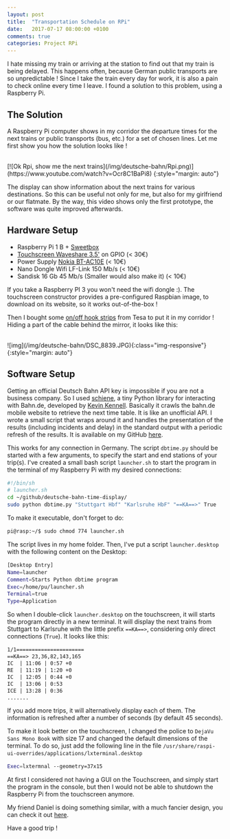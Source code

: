 ```yaml
---
layout: post
title:  "Transportation Schedule on RPi"
date:   2017-07-17 08:00:00 +0100
comments: true
categories: Project RPi
---
```


I hate missing my train or arriving at the station to find out that my train is being delayed. This happens often, because German public transports are so unpredictable ! Since I take the train every day for work, it is also a pain to check online every time I leave. I found a solution to this problem, using a Raspberry Pi. 

The Solution
------------

A Raspberry Pi computer shows in my corridor the departure times for the next trains or public transports (bus, etc.) for a set of chosen lines. Let me first show you how the solution looks like ! 

<br>
[![Ok Rpi, show me the next trains](/img/deutsche-bahn/Rpi.png)](https://www.youtube.com/watch?v=Ocr8C1BaPi8)
{:style="margin: auto"}
<br>

The display can show information about the next trains for various destinations. So this can be useful not only for me, but also for my girlfriend or our flatmate. By the way, this video shows only the first prototype, the software was quite improved afterwards. 

Hardware Setup
--------------

- Raspberry Pi 1 B + [Sweetbox][Sweetbox]
- [Touchscreen Waveshare 3.5'][screen] on GPIO (< 30€)
- Power Supply [Nokia BT-AC10E][nokia] (< 10€)
- Nano Dongle Wifi LF-Link 150 Mb/s (< 10€)
- Sandisk 16 Gb 45 Mb/s (Smaller would also make it) (< 10€)

If you take a Raspberry PI 3 you won't need the wifi dongle :). The touchscreen constructor provides a pre-configured Raspbian image, to download on its website, so it works out-of-the-box ! 

Then I bought some [on/off hook strips][tesa] from Tesa to put it in my corridor ! Hiding a part of the cable behind the mirror, it looks like this: 

<br>
![img](/img/deutsche-bahn/DSC_8839.JPG){:class="img-responsive"}
{:style="margin: auto"}
<br>


Software Setup
--------------

Getting an official Deutsch Bahn API key is impossible if you are not a business company. So I used [schiene][schiene], a tiny Python library for interacting with Bahn.de, developed by [Kevin Kennell][kennell]. Basically it crawls the bahn.de mobile website to retrieve the next time table. It is like an unofficial API. I wrote a small script that wraps around it and handles the presentation of the results (including incidents and delay) in the standard output with a periodic refresh of the results. It is available on my GitHub [here][dbtime]. 

This works for any connection in Germany. The script `dbtime.py` should be started with a few arguments, to specify the start and end stations of your trip(s). I've created a small bash script `launcher.sh` to start the program in the terminal of my Raspberry Pi with my desired connections:

```bash
#!/bin/sh
# launcher.sh
cd ~/github/deutsche-bahn-time-display/
sudo python dbtime.py "Stuttgart Hbf" "Karlsruhe HbF" "==KA==>" True
```

To make it executable, don't forget to do:

```bash
pi@rasp:~/$ sudo chmod 774 launcher.sh
```

The script lives in my home folder. Then, I've put a script `launcher.desktop` with the following content on the Desktop: 

```bash
[Desktop Entry]
Name=launcher
Comment=Starts Python dbtime program
Exec=/home/pu/launcher.sh
Terminal=true
Type=Application
```

So when I double-click `launcher.desktop` on the touchscreen, it will starts the program directly in a new terminal. It will display the next trains from Stuttgart to Karlsruhe with the little prefix `==KA==>`, considering only direct connections (`True`). It looks like this:

```
1/1======================
==KA==> 23,36,82,143,165
IC  | 11:06 | 0:57 +0
RE  | 11:19 | 1:20 +0
IC  | 12:05 | 0:44 +0
IC  | 13:06 | 0:53 
ICE | 13:28 | 0:36 
.......
```

If you add more trips, it will alternatively display each of them. The information is refreshed after a number of seconds (by default 45 seconds). 

To make it look better on the touchscreen, I changed the police to `DejaVu Sans Mono Book` with size 17 and changed the default dimensions of the terminal. To do so, just add the following line in the file `/usr/share/raspi-ui-overrides/applications/lxterminal.desktop`

```bash
Exec=lxtermnal --geometry=37x15
```

At first I considered not having a GUI on the Touchscreen, and simply start the program in the console, but then I would not be able to shutdown the Raspberry Pi from the touchscreen anymore. 

My friend Daniel is doing something similar, with a much fancier design, you can check it out [here][sancho].

Have a good trip ! 

[sancho]: https://hackaday.io/project/9690-tram-departure-time-indicator

[Sweetbox]: https://www.amazon.de/Sweetbox-Geh%C3%A4use-Raspberry-Modell-K%C3%BChlk%C3%B6rper/dp/B00IF9LIHC

[screen]: https://www.amazon.de/Waveshare-Raspberry-Resistive-Interface-Rapsberry-pi/dp/B00OZLG2YS/ref=sr_1_9?ie=UTF8&qid=1500132927&sr=8-9&keywords=waveshare+raspberry+pi+touchscreen

[tesa]:https://www.amazon.de/gp/product/B000WL4T8Q/ref=oh_aui_search_detailpage?ie=UTF8&psc=1
[kennell]: https://github.com/kennell
[schiene]: https://github.com/kennell/schiene
[dbtime]: https://github.com/edouardfouche/deutsche-bahn-time-display

[nokia]: https://www.amazon.de/Nokia-AC-10-Energiespar-Reiseladeger%C3%A4t-Micro-USB/dp/B002DPPKL4/ref=sr_1_1?s=computers&ie=UTF8&qid=1500133198&sr=1-1&keywords=Nokia+BT-AC10E